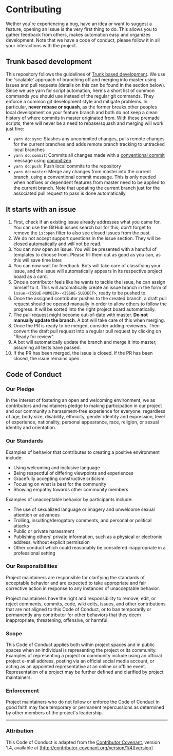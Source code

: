 # Contributing

Wether you're experiencing a bug, have an idea or want to suggest a feature, opening an issue is the very first thing to do. This allows you to gather feedback from others, makes automation easy and organizes development.
Note that we have a code of conduct, please follow it in all your interactions with the project.

## Trunk based development

This repository follows the guidelines of [Trunk based development](https://trunkbaseddevelopment.com/). We use the 'scalable' approach of branching off and merging into master using issues and pull requests (details on this can be found in the section below). Since we use yarn for script automation, here's a short list of common commands you should use instead of the regular git commands. They enforce a common git development style and mitigate problems. In particular, **never rebase or squash**, as the former breaks other peoples local development on your feature branch and both do not keep a clean history of where commits in master originated from. With these premade scripts, there will never be a need to rebase/squash and merging will work just fine:

-   `yarn do:sync`: Stashes any uncommited changes, pulls remote changes for the current branches and adds remote branch tracking to untracked local branches
-   `yarn do:commit`: Commits all changes made with a [conventional commit](https://github.com/commitizen/cz-cli) message using [commitizen](https://github.com/commitizen/cz-cli)
-   `yarn do:push`: Push local commits to the repository
-   `yarn do:master`: Merge any changes from master into the current branch, using a conventional commit message. This is only needed when hotfixes or dependent features from master need to be applied to the current branch. Note that updating the current branch just for the associated pull request to pass is done automatically.

## It starts with an issue

1. First, check if an existing issue already addresses what you came for. You can use the GitHub issues search bar for this; don't forget to remove the `is:open` filter to also see closed issues from the past.
2. We do not accept support questions in the issue section. They will be closed automatically and will not be read.
3. You can now open an issue. You will be presented with a handful of templates to choose from. Please fill them out as good as you can, as this will save time later.
4. You can now wait for feedback. Bots will take care of classifying your issue, and the issue will automatically appears in its respective project board as a card.
5. Once a contributor feels like he wants to tackle the issue, he can assign himself to it. This will automatically create an issue branch in the form of `issue-<ISSUE-NUMBER>-<ISSUE-SUBJECT>`, ready to be pushed to.
6. Once the assigned contributor pushes to the created branch, a draft pull request should be opened manually in order to allow others to follow the progress. It will be sorted into the right project board automatically.
7. The pull request might become out-of-date with master. **Do not manually update the branch**. A bot will take care of this when merging.
8. Once the PR is ready to be merged, consider adding reviewers. Then convert the draft pull request into a regular pull request by clicking on "Ready for review".
9. A bot will automatically update the branch and merge it into master, assuming all tests have passed.
10. If the PR has been merged, the issue is closed. If the PR has been closed, the issue remains open.

## Code of Conduct

### Our Pledge

In the interest of fostering an open and welcoming environment, we as contributors and maintainers pledge to making participation in our project and our community a harassment-free experience for everyone, regardless of age, body size, disability, ethnicity, gender identity and expression, level of experience, nationality, personal appearance, race, religion, or sexual identity and orientation.

### Our Standards

Examples of behavior that contributes to creating a positive environment include:

-   Using welcoming and inclusive language
-   Being respectful of differing viewpoints and experiences
-   Gracefully accepting constructive criticism
-   Focusing on what is best for the community
-   Showing empathy towards other community members

Examples of unacceptable behavior by participants include:

-   The use of sexualized language or imagery and unwelcome sexual attention or advances
-   Trolling, insulting/derogatory comments, and personal or political attacks
-   Public or private harassment
-   Publishing others' private information, such as a physical or electronic address, without explicit permission
-   Other conduct which could reasonably be considered inappropriate in a professional setting

### Our Responsibilities

Project maintainers are responsible for clarifying the standards of acceptable behavior and are expected to take appropriate and fair corrective action in response to any instances of unacceptable behavior.

Project maintainers have the right and responsibility to remove, edit, or reject comments, commits, code, wiki edits, issues, and other contributions that are not aligned to this Code of Conduct, or to ban temporarily or permanently any contributor for other behaviors that they deem inappropriate, threatening, offensive, or harmful.

### Scope

This Code of Conduct applies both within project spaces and in public spaces when an individual is representing the project or its community. Examples of representing a project or community include using an official project e-mail address, posting via an official social media account, or acting as an appointed representative at an online or offline event. Representation of a project may be further defined and clarified by project maintainers.

### Enforcement

Project maintainers who do not follow or enforce the Code of Conduct in good faith may face temporary or permanent repercussions as determined by other members of the project's leadership.

<hr />

### Attribution

This Code of Conduct is adapted from the [Contributor Covenant][homepage], version 1.4, available at [http://contributor-covenant.org/version/1/4][version]

[homepage]: http://contributor-covenant.org
[version]: http://contributor-covenant.org/version/1/4/
